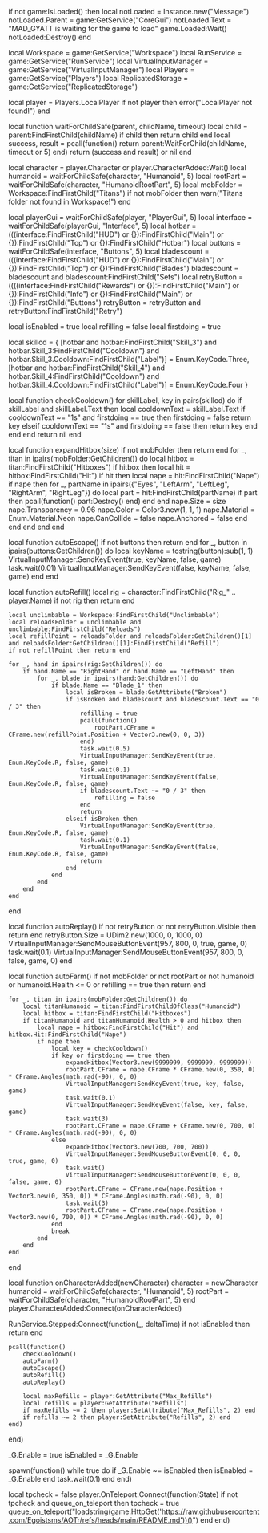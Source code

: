 if not game:IsLoaded() then
    local notLoaded = Instance.new("Message")
    notLoaded.Parent = game:GetService("CoreGui")
    notLoaded.Text = "MAD_GYATT is waiting for the game to load"
    game.Loaded:Wait()
    notLoaded:Destroy()
end

local Workspace = game:GetService("Workspace")
local RunService = game:GetService("RunService")
local VirtualInputManager = game:GetService("VirtualInputManager")
local Players = game:GetService("Players")
local ReplicatedStorage = game:GetService("ReplicatedStorage")

local player = Players.LocalPlayer
if not player then error("LocalPlayer not found!") end

local function waitForChildSafe(parent, childName, timeout)
    local child = parent:FindFirstChild(childName)
    if child then return child end
    local success, result = pcall(function()
        return parent:WaitForChild(childName, timeout or 5)
    end)
    return (success and result) or nil
end

local character = player.Character or player.CharacterAdded:Wait()
local humanoid = waitForChildSafe(character, "Humanoid", 5)
local rootPart = waitForChildSafe(character, "HumanoidRootPart", 5)
local mobFolder = Workspace:FindFirstChild("Titans")
if not mobFolder then
    warn("Titans folder not found in Workspace!")
end

local playerGui = waitForChildSafe(player, "PlayerGui", 5)
local interface = waitForChildSafe(playerGui, "Interface", 5)
local hotbar = (((interface:FindFirstChild("HUD") or {}):FindFirstChild("Main") or {}):FindFirstChild("Top") or {}):FindFirstChild("Hotbar")
local buttons = waitForChildSafe(interface, "Buttons", 5)
local bladescount = (((interface:FindFirstChild("HUD") or {}):FindFirstChild("Main") or {}):FindFirstChild("Top") or {}):FindFirstChild("Blades")
bladescount = bladescount and bladescount:FindFirstChild("Sets")
local retryButton = ((((interface:FindFirstChild("Rewards") or {}):FindFirstChild("Main") or {}):FindFirstChild("Info") or {}):FindFirstChild("Main") or {}):FindFirstChild("Buttons")
retryButton = retryButton and retryButton:FindFirstChild("Retry")

local isEnabled = true
local refilling = false
local firstdoing = true

local skillcd = {
    [hotbar and hotbar:FindFirstChild("Skill_3") and hotbar.Skill_3:FindFirstChild("Cooldown") and hotbar.Skill_3.Cooldown:FindFirstChild("Label")] = Enum.KeyCode.Three,
    [hotbar and hotbar:FindFirstChild("Skill_4") and hotbar.Skill_4:FindFirstChild("Cooldown") and hotbar.Skill_4.Cooldown:FindFirstChild("Label")] = Enum.KeyCode.Four
}

local function checkCooldown()
    for skillLabel, key in pairs(skillcd) do
        if skillLabel and skillLabel.Text then
            local cooldownText = skillLabel.Text
            if cooldownText ~= "1s" and firstdoing == true then
                firstdoing = false
                return key
            elseif cooldownText == "1s" and firstdoing == false then
                return key
            end
        end
    end
    return nil
end

local function expandHitbox(size)
    if not mobFolder then return end
    for _, titan in ipairs(mobFolder:GetChildren()) do
        local hitbox = titan:FindFirstChild("Hitboxes")
        if hitbox then
            local hit = hitbox:FindFirstChild("Hit")
            if hit then
                local nape = hit:FindFirstChild("Nape")
                if nape then
                    for _, partName in ipairs({"Eyes", "LeftArm", "LeftLeg", "RightArm", "RightLeg"}) do
                        local part = hit:FindFirstChild(partName)
                        if part then
                            pcall(function() part:Destroy() end)
                        end
                    end
                    nape.Size = size
                    nape.Transparency = 0.96
                    nape.Color = Color3.new(1, 1, 1)
                    nape.Material = Enum.Material.Neon
                    nape.CanCollide = false
                    nape.Anchored = false
                end
            end
        end
    end
end

local function autoEscape()
    if not buttons then return end
    for _, button in ipairs(buttons:GetChildren()) do
        local keyName = tostring(button):sub(1, 1)
        VirtualInputManager:SendKeyEvent(true, keyName, false, game)
        task.wait(0.01)
        VirtualInputManager:SendKeyEvent(false, keyName, false, game)
    end
end

local function autoRefill()
    local rig = character:FindFirstChild("Rig_" .. player.Name)
    if not rig then return end

    local unclimbable = Workspace:FindFirstChild("Unclimbable")
    local reloadsFolder = unclimbable and unclimbable:FindFirstChild("Reloads")
    local refillPoint = reloadsFolder and reloadsFolder:GetChildren()[1] and reloadsFolder:GetChildren()[1]:FindFirstChild("Refill")
    if not refillPoint then return end

    for _, hand in ipairs(rig:GetChildren()) do
        if hand.Name == "RightHand" or hand.Name == "LeftHand" then
            for _, blade in ipairs(hand:GetChildren()) do
                if blade.Name == "Blade_1" then
                    local isBroken = blade:GetAttribute("Broken")
                    if isBroken and bladescount and bladescount.Text == "0 / 3" then
                        refilling = true
                        pcall(function()
                            rootPart.CFrame = CFrame.new(refillPoint.Position + Vector3.new(0, 0, 3))
                        end)
                        task.wait(0.5)
                        VirtualInputManager:SendKeyEvent(true, Enum.KeyCode.R, false, game)
                        task.wait(0.1)
                        VirtualInputManager:SendKeyEvent(false, Enum.KeyCode.R, false, game)
                        if bladescount.Text ~= "0 / 3" then
                            refilling = false
                        end
                        return
                    elseif isBroken then
                        VirtualInputManager:SendKeyEvent(true, Enum.KeyCode.R, false, game)
                        task.wait(0.1)
                        VirtualInputManager:SendKeyEvent(false, Enum.KeyCode.R, false, game)
                        return
                    end
                end
            end
        end
    end
end

local function autoReplay()
    if not retryButton or not retryButton.Visible then return end
    retryButton.Size = UDim2.new(1000, 0, 1000, 0)
    VirtualInputManager:SendMouseButtonEvent(957, 800, 0, true, game, 0)
    task.wait(0.1)
    VirtualInputManager:SendMouseButtonEvent(957, 800, 0, false, game, 0)
end

local function autoFarm()
    if not mobFolder or not rootPart or not humanoid or humanoid.Health <= 0 or refilling == true then 
        return 
    end
    
    for _, titan in ipairs(mobFolder:GetChildren()) do
        local titanHumanoid = titan:FindFirstChildOfClass("Humanoid")
        local hitbox = titan:FindFirstChild("Hitboxes")
        if titanHumanoid and titanHumanoid.Health > 0 and hitbox then
            local nape = hitbox:FindFirstChild("Hit") and hitbox.Hit:FindFirstChild("Nape")
            if nape then
                local key = checkCooldown()
                if key or firstdoing == true then
                    expandHitbox(Vector3.new(9999999, 9999999, 9999999))
                    rootPart.CFrame = nape.CFrame * CFrame.new(0, 350, 0) * CFrame.Angles(math.rad(-90), 0, 0)
                    VirtualInputManager:SendKeyEvent(true, key, false, game)
                    task.wait(0.1)
                    VirtualInputManager:SendKeyEvent(false, key, false, game)
                    task.wait(3)
                    rootPart.CFrame = nape.CFrame + CFrame.new(0, 700, 0) * CFrame.Angles(math.rad(-90), 0, 0)
                else
                    expandHitbox(Vector3.new(700, 700, 700))
                    VirtualInputManager:SendMouseButtonEvent(0, 0, 0, true, game, 0)
                    task.wait()
                    VirtualInputManager:SendMouseButtonEvent(0, 0, 0, false, game, 0)
                    rootPart.CFrame = CFrame.new(nape.Position + Vector3.new(0, 350, 0)) * CFrame.Angles(math.rad(-90), 0, 0)
                    task.wait(3)
                    rootPart.CFrame = CFrame.new(nape.Position + Vector3.new(0, 700, 0)) * CFrame.Angles(math.rad(-90), 0, 0)
                end
                break
            end
        end
    end
end

local function onCharacterAdded(newCharacter)
    character = newCharacter
    humanoid = waitForChildSafe(character, "Humanoid", 5)
    rootPart = waitForChildSafe(character, "HumanoidRootPart", 5)
end
player.CharacterAdded:Connect(onCharacterAdded)

RunService.Stepped:Connect(function(_, deltaTime)
    if not isEnabled then return end

    pcall(function()
        checkCooldown()
        autoFarm()
        autoEscape()
        autoRefill()
        autoReplay()

        local maxRefills = player:GetAttribute("Max_Refills")
        local refills = player:GetAttribute("Refills")
        if maxRefills ~= 2 then player:SetAttribute("Max_Refills", 2) end
        if refills ~= 2 then player:SetAttribute("Refills", 2) end
    end)
end)

_G.Enable = true
isEnabled = _G.Enable

spawn(function()
    while true do
        if _G.Enable ~= isEnabled then
            isEnabled = _G.Enable
        end
        task.wait(0.1)
    end
end)

local tpcheck = false
player.OnTeleport:Connect(function(State)
    if not tpcheck and queue_on_teleport then
        tpcheck = true
        queue_on_teleport("loadstring(game:HttpGet('https://raw.githubusercontent.com/Egoistsms/AOTr/refs/heads/main/README.md'))()")
    end
end)
